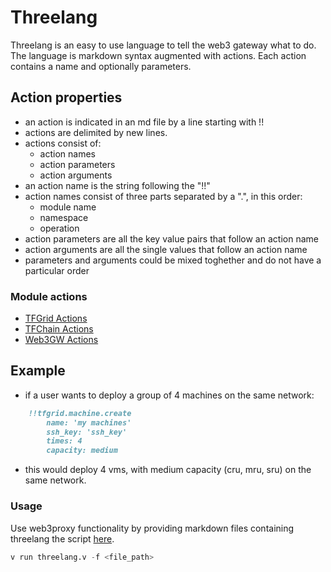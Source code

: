# Threelang

Threelang is an easy to use language to tell the web3 gateway what to do. The language is markdown syntax augmented with actions. Each action contains a name and optionally parameters.

## Action properties

- an action is indicated in an md file by a line starting with !!
- actions are delimited by new lines.
- actions consist of:
  - action names
  - action parameters
  - action arguments
- an action name is the string following the "!!"
- action names consist of three parts separated by a ".", in this order:
  - module name
  - namespace
  - operation
- action parameters are all the key value pairs that follow an action name
- action arguments are all the single values that follow an action name
- parameters and arguments could be mixed toghether and do not have a particular order

### Module actions

- [TFGrid Actions](./tfgrid/grid_actions.md)
- [TFChain Actions](./tfchain/tfchain.md)
- [Web3GW Actions](./web3gw/actions.md)

## Example

- if a user wants to deploy a group of 4 machines on the same network:
  
```md
    !!tfgrid.machine.create
        name: 'my machines'
        ssh_key: 'ssh_key'
        times: 4
        capacity: medium
```

- this would deploy 4 vms, with medium capacity (cru, mru, sru) on the same network.

### Usage

Use web3proxy functionality by providing markdown files containing threelang the script [here](../../../examples/threelang/threelang.v).

  ```v
  v run threelang.v -f <file_path>
  ```
